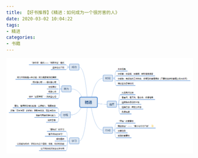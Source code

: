 ```yaml
---
title: 【好书推荐】《精进：如何成为一个很厉害的人》
date: 2020-03-02 10:04:22
tags:
- 精进
categories:
- 书籍
---
```


![区块链概览](/img/202003/jingjin.png)